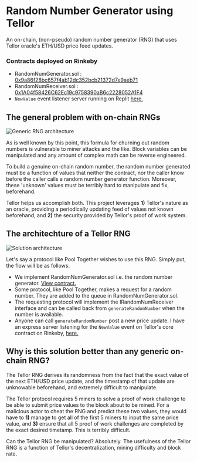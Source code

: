 # Random Number Generator using Tellor
An on-chain, (non-pseudo) random number generator (RNG) that uses Tellor oracle's ETH/USD price feed updates.

### Contracts deployed on Rinkeby
- RandomNumGenerator.sol : [0x9a86f28bc657f4ab12dc352bcb21372d7e9aeb71](https://rinkeby.etherscan.io/address/0x9a86f28bc657f4ab12dc352bcb21372d7e9aeb71)
- RandomNumReceiver.sol : [0x1A04f58426C62Ec19c9758390aB6c2228052A1F4](https://rinkeby.etherscan.io/address/0x1A04f58426C62Ec19c9758390aB6c2228052A1F4)
- `NewValue` event listener server running on Replit [here.](https://TellorRNG.nkrishang.repl.co)
 
## The general problem with on-chain RNGs
![Generic RNG architecture](https://i.ibb.co/Ln66z95/rng-graphic-one.png)

As is well known by this point, this formula for churning out random numbers is vulnerable to miner attacks and the like. Block variables can be manipulated and any amount 
of complex math can be reverse engineered. 

To build a genuine on-chain random number, the random number generated must be a function of values that neither the contract, nor the caller know before the caller calls
a random number generator function. Moreover, these 'unknown' values must be terribly hard to manipulate and fix, beforehand.

Tellor helps us accomplish both. This project leverages **1)** Tellor's nature as an oracle, providing a periodically updating feed of values not known beforehand, and
**2)** the security provided by Tellor's proof of work system.

## The architechture of a Tellor RNG
![Solution architecture](https://i.ibb.co/F3vgjpy/rng-graphic-two.png)

Let's say a protocol like Pool Together wishes to use this RNG. Simply put, the flow will be as follows:

- We implement RandomNumGenerator.sol i.e. the random number generator. [View contract.](https://github.com/nkrishang/Tellor_RNG/blob/master/contracts/RandomNumGenerator.sol)
- Some protocol, like Pool Together, makes a request for a random number. They are added to the queue in RandomNumGenerator.sol.
- The requesting protocol will implement the IRandomNumReceiver interface and can be called back from `generateRandomNumber` when the number is available.
- Anyone can call `generateRandomNumber` post a new price update. I have an express server listening for the `NewValue` event on Tellor's core contract on Rinkeby, [here.](https://TellorRNG.nkrishang.repl.co)

## Why is this solution better than any generic on-chain RNG?

The Tellor RNG derives its randomness from the fact that the exact value of the next ETH/USD price update, and the timestamp of that update are unknowable beforehand, 
and extremely difficult to manipulate.

The Tellor protocol requires 5 miners to solve a proof of work challenge to be able to submit price values to the block about to be mined. For a malicious actor to cheat the RNG
and predict these two values, they would have to **1)** manage to get all of the first 5 miners to input the same price value, and **3)** ensure that all 5 proof of work
challenges are completed by the exact desired timetamp. This is terribly difficult.

Can the Tellor RNG be manipulated? Absolutely. The usefulness of the Tellor RNG is a function of Tellor's decentralization, mining difficulty and block rate.
